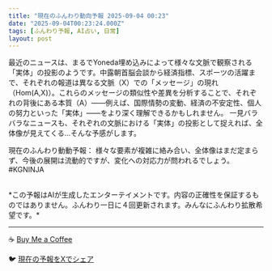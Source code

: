 ```yaml
---
title: "現在のふんわり動向予報 2025-09-04 00:23"
date: "2025-09-04T00:23:24.000Z"
tags: [ふんわり予報, AI占い, 日常]
layout: post
---
```


最近のニュースは、まるでYoneda埋め込みによって様々な文脈で観察される「実体」の投影のようです。中露朝首脳会談から経済指標、スポーツの活躍まで、それぞれの報道は異なる文脈（X）での「メッセージ」の現れ（Hom(A,X)）。これらのメッセージの類似性や差異を分析することで、それぞれの背後にある本質（A）——例えば、国際情勢の変動、経済の不安定性、個人の努力といった「実体」——をより深く理解できるかもしれません。  一見バラバラなニュースも、それぞれの文脈における「実体」の投影として捉えれば、全体像が見えてくる…そんな予感がします。

現在のふんわり動動予報：
様々な要素が複雑に絡み合い、全体像はまだ定まらず、今後の展開は流動的ですが、変化への対応力が問われるでしょう。 #KGNINJA

<br>
*この予報はAIが生成したエンターテイメントです。内容の正確性を保証するものではありません。ふんわり一日に４回更新されます。みんなにふんわり拡散希望です。*

---
☕️ [Buy Me a Coffee](https://www.buymeacoffee.com/kgninja)

🐦 [現在の予報をXでシェア](https://twitter.com/intent/tweet?text=%E7%8F%BE%E5%9C%A8%E3%81%AE%E3%81%B5%E3%82%93%E3%82%8F%E3%82%8A%E4%BA%88%E5%A0%B1%3A%20%E3%80%8C%E6%9C%80%E8%BF%91%E3%81%AE%E3%83%8B%E3%83%A5%E3%83%BC%E3%82%B9%E3%81%AF%E3%80%81%E3%81%BE%E3%82%8B%E3%81%A7Yoneda%E5%9F%8B%E3%82%81%E8%BE%BC%E3%81%BF%E3%81%AB%E3%82%88%E3%81%A3%E3%81%A6%E6%A7%98%E3%80%85%E3%81%AA%E6%96%87%E8%84%88%E3%81%A7%E8%A6%B3%E5%AF%9F%E3%81%95%E3%82%8C%E3%82%8B%E3%80%8C%E5%AE%9F%E4%BD%93%E3%80%8D%E3%81%AE%E6%8A%95%E5%BD%B1%E3%81%AE%E3%82%88%E3%81%86%E3%81%A7%E3%81%99%E3%80%82%E3%80%8D%23KGNINJA%20%E7%B6%9A%E3%81%8D%E3%81%AF%E3%83%96%E3%83%AD%E3%82%B0%E3%81%A7%EF%BC%81%F0%9F%91%87&url=https%3A%2F%2Fkg-ninja.github.io%2FFunwariyoso%2F)
